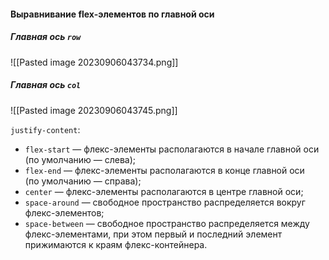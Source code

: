 #### Выравнивание flex-элементов по главной оси

##### Главная ось  `row`
![[Pasted image 20230906043734.png]]
##### Главная ось  `col`
![[Pasted image 20230906043745.png]]

`justify-content`:
- `flex-start` — флекс-элементы располагаются в начале главной оси (по умолчанию — слева);
- `flex-end` — флекс-элементы располагаются в конце главной оси (по умолчанию — справа);
- `center` — флекс-элементы располагаются в центре главной оси;
- `space-around` — свободное пространство распределяется вокруг флекс-элементов;
- `space-between` — свободное пространство распределяется между флекс-элементами, при этом первый и последний элемент прижимаются к краям флекс-контейнера.
